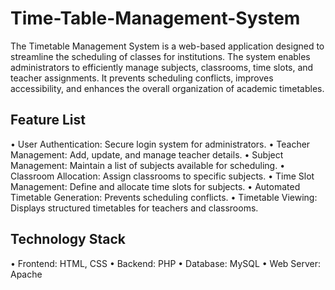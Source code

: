 # Time-Table-Management-System
The Timetable Management System is a web-based application designed to streamline the
scheduling of classes for institutions. The system enables administrators to efficiently manage
subjects, classrooms, time slots, and teacher assignments. It prevents scheduling conflicts,
improves accessibility, and enhances the overall organization of academic timetables.

## Feature List
• User Authentication: Secure login system for administrators.
• Teacher Management: Add, update, and manage teacher details.
• Subject Management: Maintain a list of subjects available for scheduling.
• Classroom Allocation: Assign classrooms to specific subjects.
• Time Slot Management: Define and allocate time slots for subjects.
• Automated Timetable Generation: Prevents scheduling conflicts.
• Timetable Viewing: Displays structured timetables for teachers and classrooms.

## Technology Stack
• Frontend: HTML, CSS
• Backend: PHP
• Database: MySQL
• Web Server: Apache
